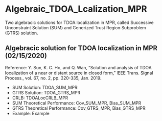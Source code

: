# Algebraic_TDOA_Lcalization_MPR
Two algebracic solutions for TDOA localization in MPR, called Successive Unconstraint Solution (SUM) and Generized Trust Region Subproblem (GTRS) solution.

## Algebracic solution for TDOA localization in MPR (02/15/2020)

Reference: Y. Sun, K. C. Ho, and Q. Wan, “Solution and analysis of TDOA localization of a near or distant source in closed form,” IEEE Trans. Signal Process., vol. 67, no. 2, pp. 320-335, Jan. 2019.
- SUM Solution: TDOA_SUM_MPR
- GTRS Solution: TDOA_GTRS_MPR
- CRLB: TDOALocCRLB_MPR
- SUM Theoretical Performance: Cov_SUM_MPR, Bias_SUM_MPR
- GTRS Theoretical Performance: Cov_GTRS_MPR, Bias_GTRS_MPR
- Example: Example

